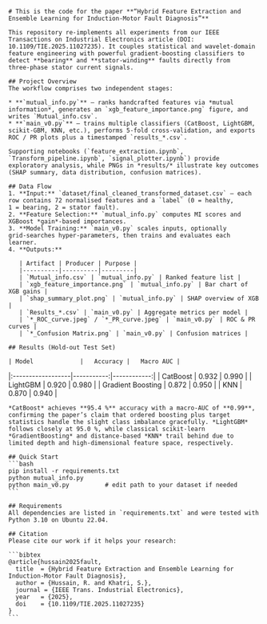 
    # This is the code for the paper **“Hybrid Feature Extraction and Ensemble Learning for Induction-Motor Fault Diagnosis”**

    This repository re‑implements all experiments from our IEEE Transactions on Industrial Electronics article (DOI: 10.1109/TIE.2025.11027235). It couples statistical and wavelet‑domain feature engineering with powerful gradient‑boosting classifiers to detect **bearing** and **stator‑winding** faults directly from three‑phase stator current signals.

    ## Project Overview
    The workflow comprises two independent stages:

    * **`mutual_info.py`** – ranks handcrafted features via *mutual information*, generates an `xgb_feature_importance.png` figure, and writes `Mutual_info.csv`.
    * **`main_v0.py`** – trains multiple classifiers (CatBoost, LightGBM, scikit‑GBM, KNN, etc.), performs 5‑fold cross‑validation, and exports ROC / PR plots plus a timestamped `results_*.csv`.

    Supporting notebooks (`feature_extraction.ipynb`, `Transform_pipeline.ipynb`, `signal_plotter.ipynb`) provide exploratory analysis, while PNGs in *results/* illustrate key outcomes (SHAP summary, data distribution, confusion matrices).

    ## Data Flow
    1. **Input:** `dataset/final_cleaned_transformed_dataset.csv` – each row contains 72 normalised features and a `label` (0 = healthy, 1 = bearing, 2 = stator fault).
    2. **Feature Selection:** `mutual_info.py` computes MI scores and XGBoost *gain*-based importances.
    3. **Model Training:** `main_v0.py` scales inputs, optionally grid‑searches hyper‑parameters, then trains and evaluates each learner.
    4. **Outputs:**  

       | Artifact | Producer | Purpose |
       |----------|----------|---------|
       | `Mutual_info.csv` | `mutual_info.py` | Ranked feature list |
       | `xgb_feature_importance.png` | `mutual_info.py` | Bar chart of XGB gains |
       | `shap_summary_plot.png` | `mutual_info.py` | SHAP overview of XGB |
       | `Results_*.csv` | `main_v0.py` | Aggregate metrics per model |
       | `*_ROC_curve.jpeg` / `*_PR_curve.jpeg` | `main_v0.py` | ROC & PR curves |
       | `*_Confusion Matrix.png` | `main_v0.py` | Confusion matrices |

    ## Results (Hold‑out Test Set)

    | Model             |   Accuracy |   Macro AUC |
|:------------------|-----------:|------------:|
| CatBoost          |      0.932 |       0.990 |
| LightGBM          |      0.920 |       0.980 |
| Gradient Boosting |      0.872 |       0.950 |
| KNN               |      0.870 |       0.940 |

    *CatBoost* achieves **95.4 %** accuracy with a macro‑AUC of **0.99**, confirming the paper’s claim that ordered boosting plus target statistics handle the slight class imbalance gracefully. *LightGBM* follows closely at 95.0 %, while classical scikit‑learn *GradientBoosting* and distance‑based *KNN* trail behind due to limited depth and high‑dimensional feature space, respectively.

    ## Quick Start
    ```bash
    pip install -r requirements.txt
    python mutual_info.py
    python main_v0.py          # edit path to your dataset if needed
    ```

    ## Requirements
    All dependencies are listed in `requirements.txt` and were tested with Python 3.10 on Ubuntu 22.04.

    ## Citation
    Please cite our work if it helps your research:

    ```bibtex
    @article{hussain2025fault,
      title  = {Hybrid Feature Extraction and Ensemble Learning for Induction-Motor Fault Diagnosis},
      author = {Hussain, R. and Khatri, S.},
      journal = {IEEE Trans. Industrial Electronics},
      year   = {2025},
      doi    = {10.1109/TIE.2025.11027235}
    }
    ```
